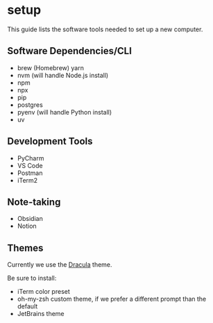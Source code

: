 # setup
This guide lists the software tools needed to set up a new computer.

## Software Dependencies/CLI
- brew (Homebrew) 
yarn
- nvm (will handle Node.js install)
- npm
- npx
- pip
- postgres
- pyenv (will handle Python install)
- uv

## Development Tools
- PyCharm
- VS Code
- Postman
- iTerm2

## Note-taking
- Obsidian
- Notion

## Themes
Currently we use the [Dracula](https://draculatheme.com/jetbrains) theme.

Be sure to install:
- iTerm color preset
- oh-my-zsh custom theme, if we prefer a different prompt than the default
- JetBrains theme



